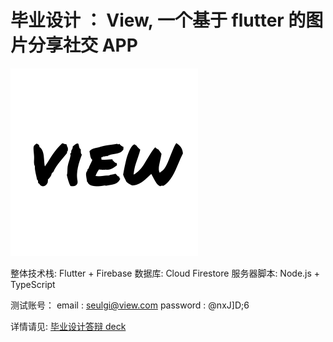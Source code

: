 # 毕业设计 ： View, 一个基于 flutter 的图片分享社交 APP

![view](icon/logo.png)

整体技术栈: Flutter + Firebase
数据库: Cloud Firestore
服务器脚本: Node.js + TypeScript

测试账号：
email :  seulgi@view.com
password : @nxJ]D;6

详情请见: [毕业设计答辩 deck](https://www.canva.com/design/DAEeoGpkiDs/syGNji1cxnPPD_-tczpsRw/view?utm_content=DAEeoGpkiDs&utm_campaign=designshare&utm_medium=link&utm_source=publishsharelink)